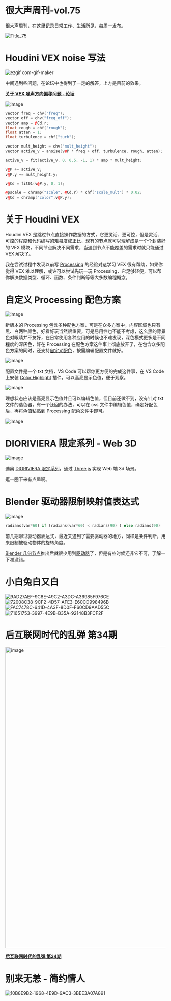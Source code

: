 # 很大声周刊-vol.75
很大声周刊，在这里记录日常工作、生活所见，每周一发布。

![Title_75](https://user-images.githubusercontent.com/20842136/195976659-f2f3b0d2-ca03-4b4e-aa47-9fc4078ec518.png)

# Houdini VEX noise 写法
![ezgif com-gif-maker](https://user-images.githubusercontent.com/20842136/195977069-4b8dd3db-251e-4b0e-970c-790c9bc04514.gif)

中间遇到些问题，在论坛中也得到了一定的解答，上方是目前的效果。

**[关于 VEX 噪声方向偏移问题 - 论坛](https://www.sidefx.com/forum/topic/86836/?page=1#post-375167)**

![image](https://user-images.githubusercontent.com/20842136/195976957-653de17e-f8a9-4312-ab7f-2e8b26367879.png)

``` C++
vector freq = chv("freq");
vector off = chv("freq_off");
vector amp = @Cd.r;
float rough = chf("rough");
float atten = 1;
float turbulence = chf("turb");

vector mult_height = chv("mult_height");
vector active_v = anoise(v@P * freq + off, turbulence, rough, atten);

active_v = fit(active_v, 0, 0.5, -1, 1) * amp * mult_height;

v@P += active_v;
v@P.y += mult_height.y;

v@Cd = fit01(v@P.y, 0, 1);

@pscale = chramp("scale", @Cd.r) * chf("scale_mult") * 0.02;
v@Cd = chramp("color",v@P.y);
```

# 关于 Houdini VEX
Houdini VEX 是跳过节点直接操作数据的方式，它更灵活、更可控，但是灵活、可控的程度和代码编写的难易度成正比，现有的节点就可以理解成是一个个封装好的 VEX 模块，不同节点解决不同需求，当遇到节点不能覆盖的需求时就只能通过 VEX 解决了。

我在尝试过程中发现以前写 [Processing](https://processing.org/) 的经验对这学习 VEX 很有帮助，如果你觉得 VEX 难以理解，或许可以尝试先玩一玩 Processing，它足够轻便，可以帮你解决数据类型、循环、函数、条件判断等等大多数编程概念。

# 自定义 Processing 配色方案
![image](https://user-images.githubusercontent.com/20842136/195977592-bfcc0829-8382-4b5b-a23d-ea7805e83766.png)

新版本的 Processing 包含多种配色方案，可是在众多方案中，内容区域也只有黑、白两种颜色，好看好玩当然很重要，可是易用性也不能不考虑，这么黑的背景色对眼睛并不友好，在日常使用各种应用的时候也不难发现，深色模式更多是不同程度的深灰色，好在 Processing 在配色方案这件事上彻底放开了，在包含众多配色方案的同时，还支持[自定义配色](https://discourse.processing.org/t/processing-4-change-editor-window-colour/31717)，按需编辑配置文件就好。

![image](https://user-images.githubusercontent.com/20842136/195977895-8a9599e2-30e7-43de-be65-f7b8c62281fe.png)

配置文件是一个 txt 文档，VS Code 可以帮你更方便的完成这件事，在 VS Code 上安装 [Color Highlight](https://marketplace.visualstudio.com/items?itemName=naumovs.color-highlight) 插件，可以高亮显示色值，便于观察。

![image](https://user-images.githubusercontent.com/20842136/195978471-395c3fb9-d7a3-4d49-86c1-9051cd0862f8.png)

理想状态应该是高亮显示色值并且可以编辑色值，但目前还做不到，没有针对 txt 文件的选色器，有一个迂回的办法，可以在 css 文件中编辑色值，确定好配色后，再将色值粘贴到 Processing 配色文件中即可。

![image](https://user-images.githubusercontent.com/20842136/195978692-c8088b2a-6efe-4255-8c98-42b477f1002e.png)


# DIORIVIERA 限定系列 - Web 3D
![image](https://user-images.githubusercontent.com/20842136/195978874-1d2f5292-5628-42ca-95c1-4ba40a4b64cc.png)

迪奥 [DIORIVIERA 限定系列](https://capsule.dior.cn/dioriviera-2022/)，通过 [Three.js](https://threejs.org/) 实现 Web 端 3d 场景。

逛一圈下来有点晕啊。

# Blender 驱动器限制映射值表达式
![image](https://user-images.githubusercontent.com/20842136/195979086-deaf21de-dc1b-4099-bfca-3bfaec106359.png)

``` Python
radians(var*60) if (radians(var*60) < radians(90) ) else radians(90)
```

前几期聊过驱动器表达式，最近又遇到了需要驱动器的地方，同样是条件判断，用来限制被驱动物体的旋转角度。

[Blender 几何节点](https://docs.blender.org/manual/zh-hans/dev/modeling/geometry_nodes/introduction.html)推出后就很少用到[驱动器](https://docs.blender.org/manual/zh-hans/dev/animation/drivers/drivers_panel.html)了，但是有些时候还非它不可，了解一下准没错。

# 小白兔白又白
![9AD27AEF-9C8E-49C2-A3DC-A36985F976CE](https://user-images.githubusercontent.com/20842136/195980374-200373dc-9d40-4504-9c3c-09f2b8bc7000.jpeg)
![72008C38-9CF2-4D57-AFE3-E60CD998496B](https://user-images.githubusercontent.com/20842136/195980369-805eea25-4d5a-4541-ac8a-538b649c1d6a.jpeg)
![FAC7478C-641D-4A3F-8D0F-F60CD9AAD55C](https://user-images.githubusercontent.com/20842136/195980371-233f2ec3-621c-4122-85f4-db29d1e1d87a.jpeg)
![71651753-3997-4E9B-B35A-92148B3FCF2F](https://user-images.githubusercontent.com/20842136/195980376-a7c3312f-ebfc-4f8a-a847-e00234551e58.jpeg)

# 后互联网时代的乱弹 第34期
<img width="945" alt="image" src="https://user-images.githubusercontent.com/20842136/195996108-331f3125-3ec1-4bd5-be83-dd7e9f8dda72.png">

**[后互联网时代的乱弹 第34期](https://www.bilibili.com/video/BV1WG4y1p7Zw/?spm_id_from=444.41.list.card_archive.click&vd_source=6c68891752436b0097051bf700e169a9)**

# 别来无恙 - 简约情人
![10B8E9B2-1968-4E9D-9AC3-3BEE3A07A891](https://user-images.githubusercontent.com/20842136/195980372-1377e5c8-2b23-4811-9a90-b0299510ba45.jpeg)
